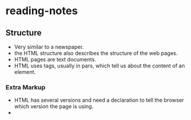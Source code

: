 # reading-notes

## Structure

* Very similar to a newspaper.
* the HTML structure also describes the structure of the web pages.
* HTML pages are text documents.
* HTML uses tags, usually in pars, which tell us about the content of an element.

### Extra Markup

* HTML has several versions and need a <!DOCTYPE html> declaration to tell the browser which version the page is using.
* <!--comments in HTML look like this>
* An id or class attribute is named in the tag element and uniquely identify that element.
* Types of elements include:
1. block using <div>
1. inline using <span>
1. iframes for adding windows to other webpages <iframe>
1. <meta> contains info not visible to users.
1. escape characters are used to include special characters.

#### HTML5 layout

* HTML5 layout has new elements that help describe the layout and structure of a webpage to avoid 'div soup.'
* Older browsers need to be told which elements are block level elements.
* In IE8 and older, extra JavaScript is needed to make HTML5 elements work.

 ##### Process and Design

* It's important to consider who the site you're building is for and how you will organize your information for them.
* Consider WHY they're coming, WHAT they want to achieve and WHAT they need.
* Sitemaps help plan the structure of a site by organizing into sections or pages.
* Wireframes sketches out key info, the heirarchy of that info, and space required for each section.
* Tools like visual heirarchy, grouping and similairty, and using sizing and color help to organize info.

###### JavaScript, ABC of Programming




